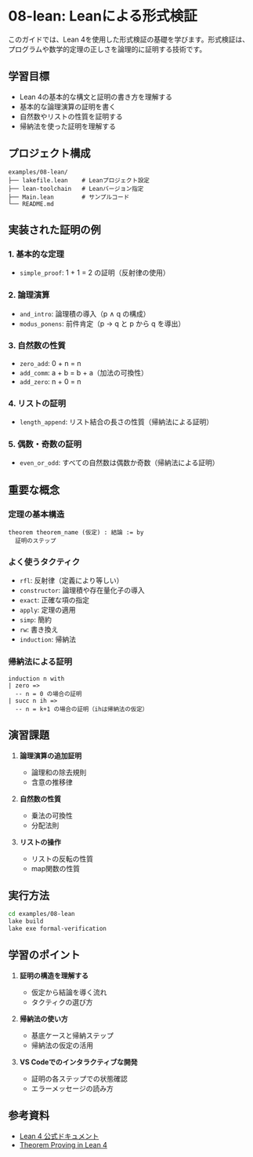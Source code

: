 # 08-lean: Leanによる形式検証

このガイドでは、Lean 4を使用した形式検証の基礎を学びます。形式検証は、プログラムや数学的定理の正しさを論理的に証明する技術です。

## 学習目標

- Lean 4の基本的な構文と証明の書き方を理解する
- 基本的な論理演算の証明を書く
- 自然数やリストの性質を証明する
- 帰納法を使った証明を理解する

## プロジェクト構成

```
examples/08-lean/
├── lakefile.lean    # Leanプロジェクト設定
├── lean-toolchain   # Leanバージョン指定
├── Main.lean        # サンプルコード
└── README.md
```

## 実装された証明の例

### 1. 基本的な定理

- `simple_proof`: 1 + 1 = 2 の証明（反射律の使用）

### 2. 論理演算

- `and_intro`: 論理積の導入（p ∧ q の構成）
- `modus_ponens`: 前件肯定（p → q と p から q を導出）

### 3. 自然数の性質

- `zero_add`: 0 + n = n
- `add_comm`: a + b = b + a（加法の可換性）
- `add_zero`: n + 0 = n

### 4. リストの証明

- `length_append`: リスト結合の長さの性質（帰納法による証明）

### 5. 偶数・奇数の証明

- `even_or_odd`: すべての自然数は偶数か奇数（帰納法による証明）

## 重要な概念

### 定理の基本構造

```lean
theorem theorem_name (仮定) : 結論 := by
  証明のステップ
```

### よく使うタクティク

- `rfl`: 反射律（定義により等しい）
- `constructor`: 論理積や存在量化子の導入
- `exact`: 正確な項の指定
- `apply`: 定理の適用
- `simp`: 簡約
- `rw`: 書き換え
- `induction`: 帰納法

### 帰納法による証明

```lean
induction n with
| zero => 
  -- n = 0 の場合の証明
| succ n ih =>
  -- n = k+1 の場合の証明（ihは帰納法の仮定）
```

## 演習課題

1. **論理演算の追加証明**
   - 論理和の除去規則
   - 含意の推移律

2. **自然数の性質**
   - 乗法の可換性
   - 分配法則

3. **リストの操作**
   - リストの反転の性質
   - map関数の性質

## 実行方法

```bash
cd examples/08-lean
lake build
lake exe formal-verification
```

## 学習のポイント

1. **証明の構造を理解する**
   - 仮定から結論を導く流れ
   - タクティクの選び方

2. **帰納法の使い方**
   - 基底ケースと帰納ステップ
   - 帰納法の仮定の活用

3. **VS Codeでのインタラクティブな開発**
   - 証明の各ステップでの状態確認
   - エラーメッセージの読み方

## 参考資料

- [Lean 4 公式ドキュメント](https://leanprover.github.io/lean4/doc/)
- [Theorem Proving in Lean 4](https://leanprover.github.io/theorem_proving_in_lean4/)
